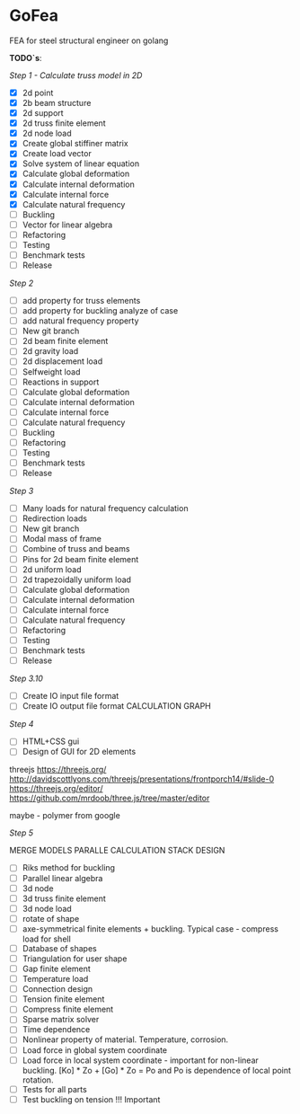 # GoFea

FEA for steel structural engineer on golang

**TODO`s**:

*Step 1 - Calculate truss model in 2D*

- [X] 2d point
- [X] 2b beam structure
- [X] 2d support
- [X] 2d truss finite element
- [X] 2d node load
- [X] Create global stiffiner matrix
- [X] Create load vector
- [X] Solve system of linear equation
- [X] Calculate global deformation
- [X] Calculate internal deformation
- [X] Calculate internal force
- [X] Calculate natural frequency
- [ ] Buckling
- [ ] Vector for linear algebra
- [ ] Refactoring
- [ ] Testing
- [ ] Benchmark tests
- [ ] Release

*Step 2*

- [ ] add property for truss elements
- [ ] add property for buckling analyze of case
- [ ] add natural frequency property
- [ ] New git branch
- [ ] 2d beam finite element
- [ ] 2d gravity load
- [ ] 2d displacement load
- [ ] Selfweight load
- [ ] Reactions in support
- [ ] Calculate global deformation
- [ ] Calculate internal deformation
- [ ] Calculate internal force
- [ ] Calculate natural frequency
- [ ] Buckling
- [ ] Refactoring
- [ ] Testing
- [ ] Benchmark tests
- [ ] Release

*Step 3*

- [ ] Many loads for natural frequency calculation
- [ ] Redirection loads
- [ ] New git branch
- [ ] Modal mass of frame
- [ ] Combine of truss and beams
- [ ] Pins for 2d beam finite element
- [ ] 2d uniform load
- [ ] 2d trapezoidally uniform load
- [ ] Calculate global deformation
- [ ] Calculate internal deformation
- [ ] Calculate internal force
- [ ] Calculate natural frequency
- [ ] Refactoring
- [ ] Testing
- [ ] Benchmark tests
- [ ] Release

*Step 3.10*

- [ ] Create IO input  file format
- [ ] Create IO output file format
CALCULATION GRAPH

*Step 4*

- [ ] HTML+CSS gui
- [ ] Design of GUI for 2D elements

threejs
https://threejs.org/
http://davidscottlyons.com/threejs/presentations/frontporch14/#slide-0
https://threejs.org/editor/
https://github.com/mrdoob/three.js/tree/master/editor

maybe - polymer from google

*Step 5*

MERGE MODELS
PARALLE CALCULATION
 STACK DESIGN
- [ ] Riks method for buckling
- [ ] Parallel linear algebra
- [ ] 3d node
- [ ] 3d truss finite element
- [ ] 3d node load
- [ ] rotate of shape
- [ ] axe-symmetrical finite elements + buckling. Typical case - compress load for shell
- [ ] Database of shapes
- [ ] Triangulation for user shape
- [ ] Gap finite element
- [ ] Temperature load
- [ ] Connection design
- [ ] Tension finite element
- [ ] Compress finite element
- [ ] Sparse matrix solver
- [ ] Time dependence
- [ ] Nonlinear property of material. Temperature, corrosion.
- [ ] Load force in global system coordinate
- [ ] Load force in local system coordinate - important for non-linear buckling. [Ko] * Zo + [Go] * Zo = Po and Po is dependence of local point rotation.
- [ ] Tests for all parts
- [ ] Test buckling on tension !!! Important
